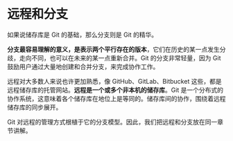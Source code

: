 # 远程和分支

如果说储存库是 Git 的基础，那么分支则是 Git 的精华。

**分支最容易理解的意义，是表示两个平行存在的版本**，它们在历史的某一点发生分歧，走向不同，也可以在未来的某一点重新合并。Git 的分支非常轻量，因为 Git 鼓励用户通过大量地创建和合并分支，来完成协作工作。

远程对大多数人来说也许更加熟悉，像 GitHub、GitLab、Bitbucket 这些，都是远程储存库的托管网站。**远程是一个或多个非本机的储存库**。Git 是一个分布式的协作系统，这意味着各个储存库在地位上是等同的。储存库间的协作，围绕着远程储存库的同步展开。

Git 对远程的管理方式根植于它的分支模型。因此，我们把远程和分支放在同一章节讲解。
